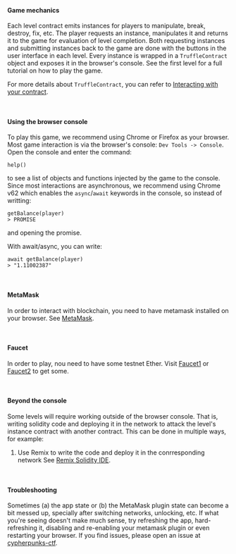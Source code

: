 &nbsp;
#### Game mechanics
Each level contract emits instances for players to manipulate, break, destroy, fix, etc. The player requests an instance, manipulates it and returns it to the game for evaluation of level completion. Both requesting instances and submitting instances back to the game are done with the buttons in the user interface in each level. Every instance is  wrapped in a `TruffleContract` object and exposes it in the browser's console. See the first level for a full tutorial on how to play the game.  


For more details about `TruffleContract`, you can refer to [Interacting with your contract](https://www.trufflesuite.com/docs/truffle/getting-started/interacting-with-your-contracts).

&nbsp;
#### Using the browser console
To play this game, we recommend using Chrome or Firefox as your browser.
Most game interaction is via the browser's console: `Dev Tools -> Console`. Open the console and enter the command:
```
help()
```
to see a list of objects and functions injected by the game to the console.
Since most interactions are asynchronous, we recommend using Chrome v62 which enables the `async`/`await` keywords in the console, so instead of writting:
```
getBalance(player)
> PROMISE
```
and opening the promise.

With await/async, you can write:
```
await getBalance(player)
> "1.11002387"
```

&nbsp;
#### MetaMask
In order to interact with blockchain, you need to have metamask installed on your browser. See [MetaMask](https://metamask.io/).

&nbsp;
#### Faucet
In order to play, nou need to have some testnet Ether. Visit [Faucet1](https://faucet.ropsten.be/) or [Faucet2](https://faucet.metamask.io/) to get some.

&nbsp;
#### Beyond the console
Some levels will require working outside of the browser console. That is, writing solidity code and deploying it in the network to attack the level's instance contract with another contract. This can be done in multiple ways, for example:
1) Use Remix to write the code and deploy it in the conrresponding network See [Remix Solidity IDE](http://remix.ethereum.org).

&nbsp;
#### Troubleshooting
Sometimes (a) the app state or (b) the MetaMask plugin state can become a bit messed up, specially after switching networks, unlocking, etc. If what you're seeing doesn't make much sense, try refreshing the app, hard-refreshing it, disabling and re-enabling your metamask plugin or even restarting your browser.
If you find issues, please open an issue at [cypherpunks-ctf]().

